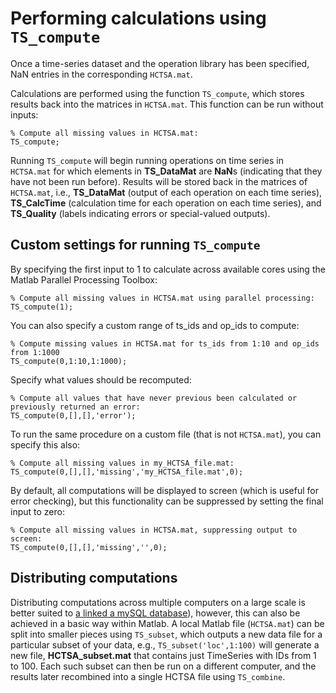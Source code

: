 # Performing calculations using `TS_compute`

Once a time-series dataset and the operation library has been specified,  NaN entries in the corresponding `HCTSA.mat`.

Calculations are performed using the function `TS_compute`, which stores results back into the matrices in `HCTSA.mat`.
This function can be run without inputs:

    % Compute all missing values in HCTSA.mat:
    TS_compute;

Running `TS_compute` will begin running operations on time series in `HCTSA.mat` for which elements in **TS\_DataMat** are **NaN**s (indicating that they have not been run before).
Results will be stored back in the matrices of `HCTSA.mat`, i.e., **TS_DataMat** (output of each operation on each time series), **TS_CalcTime** (calculation time for each operation on each time series), and **TS_Quality** (labels indicating errors or special-valued outputs).

## Custom settings for running `TS_compute`

By specifying the first input to 1 to calculate across available cores using the Matlab Parallel Processing Toolbox:

    % Compute all missing values in HCTSA.mat using parallel processing:
    TS_compute(1);

You can also specify a custom range of ts_ids and op_ids to compute:

    % Compute missing values in HCTSA.mat for ts_ids from 1:10 and op_ids from 1:1000
    TS_compute(0,1:10,1:1000);

Specify what values should be recomputed:

    % Compute all values that have never previous been calculated or previously returned an error:
    TS_compute(0,[],[],'error');

To run the same procedure on a custom file (that is not `HCTSA.mat`), you can specify this also:

    % Compute all missing values in my_HCTSA_file.mat:
    TS_compute(0,[],[],'missing','my_HCTSA_file.mat',0);

By default, all computations will be displayed to screen (which is useful for error checking), but this functionality can be suppressed by setting the final input to zero:

    % Compute all missing values in HCTSA.mat, suppressing output to screen:
    TS_compute(0,[],[],'missing','',0);

## Distributing computations

Distributing computations across multiple computers on a large scale is better suited to [a linked a mySQL database](overview_mysql_database.md)), however, this can also be achieved in a basic way within Matlab.
A local Matlab file (`HCTSA.mat`) can be split into smaller pieces using `TS_subset`, which outputs a new data file for a particular subset of your data, e.g.,
`TS_subset('loc',1:100)` will generate a new file, **HCTSA_subset.mat** that contains just TimeSeries with IDs from 1 to 100.
Each such subset can then be run on a different computer, and the results later recombined into a single HCTSA file using `TS_combine`.
